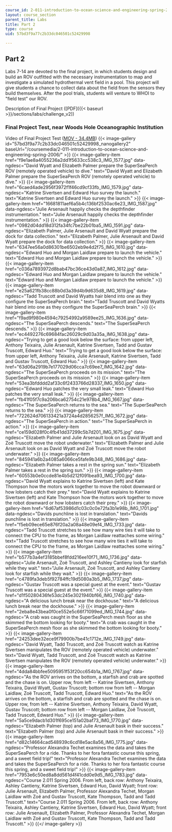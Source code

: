 ```yaml
---
course_id: 2-011-introduction-to-ocean-science-and-engineering-spring-2006
layout: course_section
parent_title: Labs
title: Part 2
type: course
uid: 57bd3f9a77c2b33dc046501c52429998

---
```


Part 2
------

Labs 7-14 are devoted to the final project, in which students design and build an ROV outfitted with the necessary instrumentation to map and investigate a simulated hydrothermal vent field in a pool. This project will give students a chance to collect data about the field from the sensors they build themselves. After the pool trials, students will venture to WHOI to "field test" our ROV.

Description of Final Project ([PDF]({{< baseurl >}}/sections/labs/challenge_v2))

### Final Project Test, near Woods Hole Oceanographic Institution

Video of Final Project Test ([MOV - 34.4MB](/ans7870/2/2.011/s06/labs/whoi_test.mov))
{{< image-gallery id="57bd3f9a77c2b33dc046501c52429998_nanogallery2" baseUrl="/coursemedia/2-011-introduction-to-ocean-science-and-engineering-spring-2006/" >}}
{{< image-gallery-item href="f9e1ae8a4055236a2dd1f5633cc538c3_IMG_1577.jpg" data-ngdesc="David Wyatt and Elizabeth Palmer prepare the SuperSeaPerch ROV (remotely operated vehicle) to dive." text="David Wyatt and Elizabeth Palmer prepare the SuperSeaPerch ROV (remotely operated vehicle) to dive." >}}
{{< image-gallery-item href="6caed4ade2956f3972f1f46cd9cf33fb_IMG_1579.jpg" data-ngdesc="Katrine Sivertsen and Edward Huo survey the launch." text="Katrine Sivertsen and Edward Huo survey the launch." >}}
{{< image-gallery-item href="16681811aef6a5b4c136bf2530ac6e23_IMG_1587.jpg" data-ngdesc="Julie Arsenault happily checks the depthfinder instrumentation." text="Julie Arsenault happily checks the depthfinder instrumentation." >}}
{{< image-gallery-item href="0982d04dd18d312fa34fc7be22b01ba5_IMG_1591.jpg" data-ngdesc="Elizabeth Palmer, Julie Arsenault and David Wyatt prepare the dock for data collection." text="Elizabeth Palmer, Julie Arsenault and David Wyatt prepare the dock for data collection." >}}
{{< image-gallery-item href="6347ee56a0d86301be6502eb9e4d2f75_IMG_1610.jpg" data-ngdesc="Edward Huo and Morgan Laidlaw prepare to launch the vehicle." text="Edward Huo and Morgan Laidlaw prepare to launch the vehicle." >}}
{{< image-gallery-item href="c036a7893972d8bab47bc36ce43d0a87_IMG_1612.jpg" data-ngdesc="Edward Huo and Morgan Laidlaw prepare to launch the vehicle." text="Edward Huo and Morgan Laidlaw prepare to launch the vehicle." >}}
{{< image-gallery-item href="e25a621fb38cc88b0d3a39d4b9d635d8_IMG_1619.jpg" data-ngdesc="Tadd Truscott and David Wyatts hair blend into one as they configure the SuperSeaPerch brain." text="Tadd Truscott and David Wyatts hair blend into one as they configure the SuperSeaPerch brain." >}}
{{< image-gallery-item href="f9ad9f980e4594c79254992a9589ee25_IMG_1636.jpg" data-ngdesc="The SuperSeaPerch descends." text="The SuperSeaPerch descends." >}}
{{< image-gallery-item href="ec4492276c69684fac26029c9d03a35a_IMG_1638.jpg" data-ngdesc="Trying to get a good look below the surface: from upper left, Anthony Teixaira, Julie Arsenault, Katrine Sivertsen, Tadd and Gustav Truscott, Edward Huo." text="Trying to get a good look below the surface: from upper left, Anthony Teixaira, Julie Arsenault, Katrine Sivertsen, Tadd and Gustav Truscott, Edward Huo." >}}
{{< image-gallery-item href="63d06a2919b7e177029d06cca7c69ee7_IMG_1642.jpg" data-ngdesc="The SuperSeaPerch proceeds on its mission." text="The SuperSeaPerch proceeds on its mission." >}}
{{< image-gallery-item href="53ea3bfdddd2af33c6f2433766d28337_IMG_1650.jpg" data-ngdesc="Edward Huo patches the very small leak." text="Edward Huo patches the very small leak." >}}
{{< image-gallery-item href="fb41f05f7c9a206bca62754c21e978b4_IMG_1667.jpg" data-ngdesc="The SuperSeaPerch returns to the sea." text="The SuperSeaPerch returns to the sea." >}}
{{< image-gallery-item href="722624d706133421a3724a4d2856257f_IMG_1672.jpg" data-ngdesc="The SuperSeaPerch in action." text="The SuperSeaPerch in action." >}}
{{< image-gallery-item href="ce159d028f0c4fb41dd37299c5b7d201_IMG_1675.jpg" data-ngdesc="Elizabeth Palmer and Julie Arsenault look on as David Wyatt and Zoë Truscott move the robot underwater." text="Elizabeth Palmer and Julie Arsenault look on as David Wyatt and Zoë Truscott move the robot underwater." >}}
{{< image-gallery-item href="845941a6b2a4085a6066ce5fafe9b348_IMG_1686.jpg" data-ngdesc="Elizabeth Palmer takes a rest in the spring sun." text="Elizabeth Palmer takes a rest in the spring sun." >}}
{{< image-gallery-item href="60553b0e0ccde81e4b5d212f091bea93_IMG_1700.jpg" data-ngdesc="David Wyatt explains to Katrine Sivertsen (left) and Kate Thompson how the motors work together to move the robot downward or how lobsters catch their prey." text="David Wyatt explains to Katrine Sivertsen (left) and Kate Thompson how the motors work together to move the robot downward or how lobsters catch their prey." >}}
{{< image-gallery-item href="6d67af53986d1c03c0c0e72fa3b1e98b_IMG_1701.jpg" data-ngdesc="Davids punchline is lost in translation." text="Davids punchline is lost in translation." >}}
{{< image-gallery-item href="f5eb09ece65e876f20a2a08a48e09ef4_IMG_1733.jpg" data-ngdesc="Tadd Truscott stretches to see how many wire ties it will take to connect the CPU to the frame, as Morgan Laidlaw reattaches some wiring." text="Tadd Truscott stretches to see how many wire ties it will take to connect the CPU to the frame, as Morgan Laidlaw reattaches some wiring." >}}
{{< image-gallery-item href="b577b3a4ef3185bbef8fdd216ee10f71_IMG_1736.jpg" data-ngdesc="Julie Arsenault, Zoë Truscott, and Ashley Cantieny look for starfish while they wait." text="Julie Arsenault, Zoë Truscott, and Ashley Cantieny look for starfish while they wait." >}}
{{< image-gallery-item href="c4789fa3deb5f92784ffc19d5080a3b5_IMG_1737.jpg" data-ngdesc="Gustav Truscott was a special guest at the event." text="Gustav Truscott was a special guest at the event." >}}
{{< image-gallery-item href="d1f50280436fe53dc245e3021940bf66_IMG_1740.jpg" data-ngdesc="A delicious lunch break near the dockhouse." text="A delicious lunch break near the dockhouse." >}}
{{< image-gallery-item href="2eba8e43bea0f0ce552e5c66f71099ed_IMG_1744.jpg" data-ngdesc="A crab was caught in the SuperSeaPerch mesh floor as she skimmed the bottom looking for booty." text="A crab was caught in the SuperSeaPerch mesh floor as she skimmed the bottom looking for booty." >}}
{{< image-gallery-item href="24253dee32ece9f79900b7be41c1712e_IMG_1749.jpg" data-ngdesc="David Wyatt, Tadd Truscott, and Zoë Truscott watch as Katrine Sivertsen manipulates the ROV (remotely operated vehicle) underwater." text="David Wyatt, Tadd Truscott, and Zoë Truscott watch as Katrine Sivertsen manipulates the ROV (remotely operated vehicle) underwater." >}}
{{< image-gallery-item href="4dda84bbfee5095951f53f20cc654b1a_IMG_1767.jpg" data-ngdesc="As the ROV arrives on the bottom, a starfish and crab are spotted and the chase is on. Upper row, from left -- Katrine Sivertsen, Anthony Teixaira, David Wyatt, Gustav Truscott; bottom row from left -- Morgan Laidlaw, Zoë Truscott, Tadd Truscott, Edward Huo." text="As the ROV arrives on the bottom, a starfish and crab are spotted and the chase is on. Upper row, from left -- Katrine Sivertsen, Anthony Teixaira, David Wyatt, Gustav Truscott; bottom row from left -- Morgan Laidlaw, Zoë Truscott, Tadd Truscott, Edward Huo." >}}
{{< image-gallery-item href="5a5ce9dacb1d301f695ce151a02baf73_IMG_1770.jpg" data-ngdesc="Elizabeth Palmer (top) and Julie Arsenault bask in their success." text="Elizabeth Palmer (top) and Julie Arsenault bask in their success." >}}
{{< image-gallery-item href="d82c14664cad548939c6cd18e5ac8a56_IMG_1775.jpg" data-ngdesc="Professor Alexandra Techet examines the data and takes the SuperSeaPerch for a ride. Thanks to her fora fantastic course this spring, and a sweet field trip!" text="Professor Alexandra Techet examines the data and takes the SuperSeaPerch for a ride. Thanks to her fora fantastic course this spring, and a sweet field trip!" >}}
{{< image-gallery-item href="7953e6c50ed8a8dd561d4f41cdd0e9d5_IMG_1783.jpg" data-ngdesc="Course 2.011 Spring 2006. From left, back row: Anthony Teixaira, Ashley Cantieny, Katrine Sivertsen, Edward Huo, David Wyatt; front row: Julie Arsenault, Elizabeth Palmer, Professor Alexandra Techet, Morgan Laidlaw with Zoë and Gustav Truscott, Kate Thompson, Tadd and Tadd Truscott." text="Course 2.011 Spring 2006. From left, back row: Anthony Teixaira, Ashley Cantieny, Katrine Sivertsen, Edward Huo, David Wyatt; front row: Julie Arsenault, Elizabeth Palmer, Professor Alexandra Techet, Morgan Laidlaw with Zoë and Gustav Truscott, Kate Thompson, Tadd and Tadd Truscott." >}}
{{</ image-gallery >}}